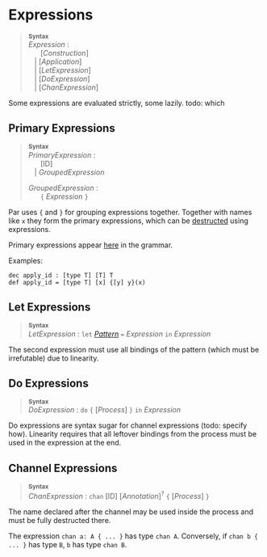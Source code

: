 # Expressions

> **<sup>Syntax</sup>**\
> _Expression_ :\
> &nbsp;&nbsp; &nbsp;&nbsp; [_Construction_] \
> &nbsp;&nbsp; | [_Application_] \
> &nbsp;&nbsp; | [_LetExpression_] \
> &nbsp;&nbsp; | [_DoExpression_] \
> &nbsp;&nbsp; | [_ChanExpression_]

Some expressions are evaluated strictly, some lazily. todo: which

## Primary Expressions

> **<sup>Syntax</sup>**\
> _PrimaryExpression_ :\
> &nbsp;&nbsp; &nbsp;&nbsp; [ID] \
> &nbsp;&nbsp; | _GroupedExpression_
>
> _GroupedExpression_ :\
> &nbsp;&nbsp; &nbsp;&nbsp; `{` _Expression_ `}`

Par uses `{` and `}` for grouping expressions together.
Together with names like `x` they form the primary expressions, which can be [destructed](./expressions/application.md) using expressions.

Primary expressions appear [here](./expressions/application.md) in the grammar.

Examples:
```par
dec apply_id : [type T] [T] T
def apply_id = [type T] [x] {[y] y}(x)
```

## Let Expressions

> **<sup>Syntax</sup>**\
> _LetExpression_ : `let` [_Pattern_] `=` _Expression_ `in` _Expression_

The second expression must use all bindings of the pattern (which must be irrefutable) due to linearity.

## Do Expressions

> **<sup>Syntax</sup>**\
> _DoExpression_ : `do` `{` [_Process_] `}` `in` _Expression_

Do expressions are syntax sugar for channel expressions (todo: specify how). Linearity requires that all leftover bindings from the process must be used in the expression at the end.

## Channel Expressions

> **<sup>Syntax</sup>**\
> _ChanExpression_ : `chan` [ID] [_Annotation_]<sup>?</sup> `{` [_Process_] `}`

The name declared after the channel may be used inside the process and must be fully destructed there.

The expression `chan a: A { ... }` has type `chan A`. Conversely, if `chan b { ... }` has type `B`, `b` has type `chan B`.

[_Pattern_]: ./patterns.md